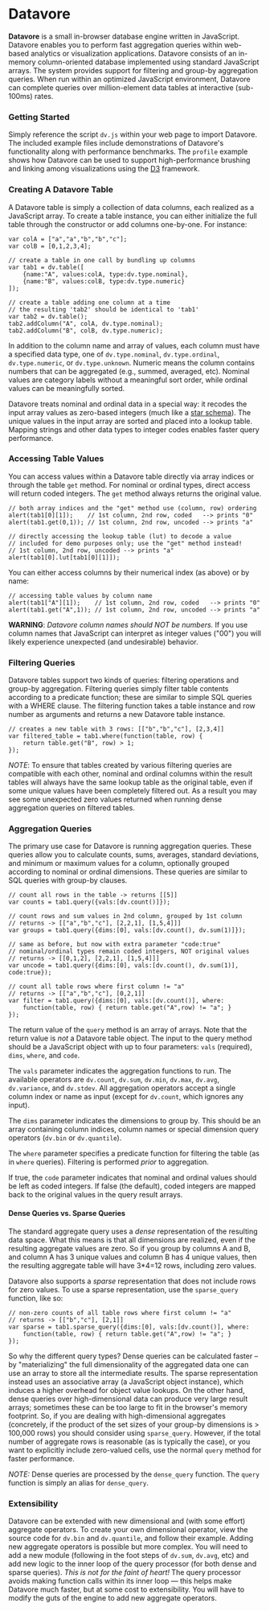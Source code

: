 # Datavore

**Datavore** is a small in-browser database engine written in JavaScript.
Datavore enables you to perform fast aggregation queries within web-based
analytics or visualization applications. Datavore consists of an in-memory
column-oriented database implemented using standard JavaScript arrays. The
system provides support for filtering and group-by aggregation queries. When
run within an optimized JavaScript environment, Datavore can complete queries
over million-element data tables at interactive (sub-100ms) rates.

### Getting Started

Simply reference the script `dv.js` within your web page to import Datavore.
The included example files include demonstrations of Datavore's functionality
along with performance benchmarks. The `profile` example shows how Datavore
can be used to support high-performance brushing and linking among
visualizations using the [D3](http://github.com/mbostock/d3) framework.

### Creating A Datavore Table

A Datavore table is simply a collection of data columns, each realized as a
JavaScript array. To create a table instance, you can either initialize the
full table through the constructor or add columns one-by-one. For instance:

    var colA = ["a","a","b","b","c"];
    var colB = [0,1,2,3,4];

    // create a table in one call by bundling up columns
    var tab1 = dv.table([
        {name:"A", values:colA, type:dv.type.nominal},
        {name:"B", values:colB, type:dv.type.numeric}
    ]);

    // create a table adding one column at a time
    // the resulting 'tab2' should be identical to 'tab1'
    var tab2 = dv.table();
    tab2.addColumn("A", colA, dv.type.nominal);
    tab2.addColumn("B", colB, dv.type.numeric);

In addition to the column name and array of values, each column must have a
specified data type, one of `dv.type.nominal`, `dv.type.ordinal`,
`dv.type.numeric`, or `dv.type.unknown`. Numeric means the column contains numbers
that can be aggregated (e.g., summed, averaged, etc). Nominal values are
category labels without a meaningful sort order, while ordinal values can be
meaningfully sorted.

Datavore treats nominal and ordinal data in a special way: it recodes the
input array values as zero-based integers (much like a
[star schema](http://en.wikipedia.org/wiki/Star_schema)). The unique values
in the input array are sorted and placed into a lookup table. Mapping strings
and other data types to integer codes enables faster query performance.

### Accessing Table Values

You can access values within a Datavore table directly via array indices or
through the table `get` method. For nominal or ordinal types, direct access will
return coded integers. The `get` method always returns the original value.

    // both array indices and the "get" method use (column, row) ordering
    alert(tab1[0][1]);    // 1st column, 2nd row, coded   --> prints "0"
    alert(tab1.get(0,1)); // 1st column, 2nd row, uncoded --> prints "a"

    // directly accessing the lookup table (lut) to decode a value
    // included for demo purposes only; use the "get" method instead!
    // 1st column, 2nd row, uncoded --> prints "a"
    alert(tab1[0].lut[tab1[0][1]]);

You can either access columns by their numerical index (as above) or by name:

    // accessing table values by column name
    alert(tab1["A"][1]);    // 1st column, 2nd row, coded   --> prints "0"
    alert(tab1.get("A",1)); // 1st column, 2nd row, uncoded --> prints "a"

**WARNING**: *Datavore column names should NOT be numbers.* If you use column
names that JavaScript can interpret as integer values ("00") you will likely
experience unexpected (and undesirable) behavior.

### Filtering Queries

Datavore tables support two kinds of queries: filtering operations and
group-by aggregation. Filtering queries simply filter table contents
according to a predicate function; these are similar to simple SQL queries
with a WHERE clause. The filtering function takes a table instance and row
number as arguments and returns a new Datavore table instance.

    // creates a new table with 3 rows: [["b","b","c"], [2,3,4]]
    var filtered_table = tab1.where(function(table, row) {
        return table.get("B", row) > 1;
    });

*NOTE*: To ensure that tables created by various filtering queries are
compatible with each other, nominal and ordinal columns within the result
tables will always have the same lookup table as the original table, even if
some unique values have been completely filtered out. As a result you may
see some unexpected zero values returned when running dense aggregation
queries on filtered tables.

### Aggregation Queries

The primary use case for Datavore is running aggregation queries. These queries
allow you to calculate counts, sums, averages, standard deviations, and minimum
or maximum values for a column, optionally grouped according to nominal or
ordinal dimensions. These queries are similar to SQL queries with group-by clauses.

    // count all rows in the table -> returns [[5]]
    var counts = tab1.query({vals:[dv.count()]});

    // count rows and sum values in 2nd column, grouped by 1st column
    // returns -> [["a","b","c"], [2,2,1], [1,5,4]]]
    var groups = tab1.query({dims:[0], vals:[dv.count(), dv.sum(1)]});

    // same as before, but now with extra parameter "code:true"
    // nominal/ordinal types remain coded integers, NOT original values
    // returns -> [[0,1,2], [2,2,1], [1,5,4]]]
    var uncode = tab1.query({dims:[0], vals:[dv.count(), dv.sum(1)], code:true});

    // count all table rows where first column != "a"
    // returns -> [["a","b","c"], [0,2,1]]
    var filter = tab1.query({dims:[0], vals:[dv.count()], where:
        function(table, row) { return table.get("A",row) != "a"; }
    });

The return value of the `query` method is an array of arrays. Note that the
return value is *not* a Datavore table object. The input to the query method
should be a JavaScript object with up to four parameters: `vals` (required),
`dims`, `where`, and `code`.

The `vals` parameter indicates the aggregation functions to run. The
available operators are `dv.count`, `dv.sum`, `dv.min`, `dv.max`, `dv.avg`,
`dv.variance`, and `dv.stdev`. All aggregation operators accept a single column
index or name as input (except for `dv.count`, which ignores any input).

The `dims` parameter indicates the dimensions to group by. This
should be an array containing column indices, column names or special dimension
query operators (`dv.bin` or `dv.quantile`).

The `where` parameter specifies a predicate function for filtering the
table (as in `where` queries). Filtering is performed *prior* to aggregation.

If true, the `code` parameter indicates that nominal and ordinal values
should be left as coded integers. If false (the default), coded integers are
mapped back to the original values in the query result arrays.

#### Dense Queries vs. Sparse Queries

The standard aggregate query uses a *dense* representation of the resulting
data space. What this means is that all dimensions are realized, even if the
resulting aggregate values are zero. So if you group by columns A and B,
and column A has 3 unique values and column B has 4 unique values, then
the resulting aggregate table will have 3*4=12 rows, including zero values.

Datavore also supports a *sparse* representation that does not include rows
for zero values. To use a sparse representation, use the `sparse_query`
function, like so:

    // non-zero counts of all table rows where first column != "a"
    // returns -> [["b","c"], [2,1]]
    var sparse = tab1.sparse_query({dims:[0], vals:[dv.count()], where:
        function(table, row) { return table.get("A",row) != "a"; }
    });

So why the different query types? Dense queries can be calculated faster
&ndash; by "materializing" the full dimensionality of the aggregated data one
can use an array to store all the intermediate results. The sparse
representation instead uses an associative array (a JavaScript object
instance), which induces a higher overhead for object value lookups. On the
other hand, dense queries over high-dimensional data can produce very large
result arrays; sometimes these can be too large to fit in the browser's memory
footprint. So, if you are dealing with high-dimensional aggregates (concretely,
if the product of the set sizes of your group-by dimensions is > 100,000 rows)
you should consider using `sparse_query`. However, if the total number of
aggregate rows is reasonable (as is typically the case), or you want to
explicitly include zero-valued cells, use the normal `query` method for faster
performance.

*NOTE:* Dense queries are processed by the `dense_query` function. The
`query` function is simply an alias for `dense_query`.

### Extensibility

Datavore can be extended with new dimensional and (with some effort)
aggregate operators. To create your own dimensional operator, view the source
code for `dv.bin` and `dv.quantile`, and follow their example. Adding new
aggregate operators is possible but more complex. You will need to add a new
module (following in the foot steps of `dv.sum`, `dv.avg`, etc) and add new
logic to the inner loop of the query processor (for both dense and sparse
queries). *This is not for the faint of heart!* The query processor avoids
making function calls within its inner loop &mdash; this helps make Datavore
much faster, but at some cost to extensibility. You will have to modify the
guts of the engine to add new aggregate operators.
